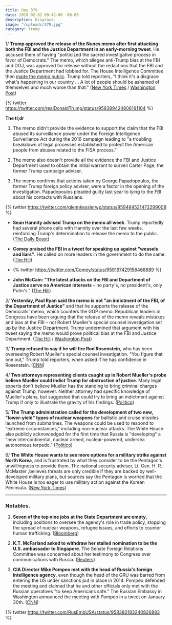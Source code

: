 ```yaml
---
title: Day 379
date: 2018-02-02 09:42:00 -08:00
description: Disgrace.
image: "/uploads/379.jpg"
category: trump
---
```


1/ **Trump approved the release of the Nunes memo after first attacking both the FBI and the Justice Department in an early-morning tweet**. He accused them of having "politicized the sacred investigative process in favor of Democrats." The memo, which alleges anti-Trump bias at the FBI and DOJ, was approved for release without the redactions that the FBI and the Justice Department had lobbied for. The House Intelligence Committee then [made the memo public](http://docs.house.gov/meetings/IG/IG00/20180129/106822/HMTG-115-IG00-20180129-SD001.pdf). Trump told reporters, "I think it's a disgrace what's happening in our country ... A lot of people should be ashamed of themselves and much worse than that." ([New York Times](https://www.nytimes.com/2018/02/02/us/politics/trump-fbi-memo.html) / [Washington Post](https://www.washingtonpost.com/world/national-security/president-approves-release-of-gop-memo-criticizing-fbi-surveillance/2018/02/02/699eb988-06cf-11e8-b48c-b07fea957bd5_story.html))

{% twitter https://twitter.com/realDonaldTrump/status/959389424806191104 %}

**The tl;dr**

1. The memo didn't provide the evidence to support the claim that the FBI abused its surveillance power under the Foreign Intelligence Surveillance Act during the 2016 campaign leading to "a troubling breakdown of legal processes established to protect the American people from abuses related to the FISA process."

2. The memo also doesn't provide all the evidence the FBI and Justice Department used to obtain the initial warrant to surveil Carter Page, the former Trump campaign adviser.

3. The memo confirms that actions taken by George Papadopoulos, the former Trump foreign policy adviser, were a factor in the opening of the investigation. Papadopoulos pleaded guilty last year to lying to the FBI about his contacts with Russians.

{% twitter https://twitter.com/glennkesslerwp/status/959484521472299008 %}

* **Sean Hannity advised Trump on the memo all week**. Trump reportedly had several phone calls with Hannity over the last few weeks, reinforcing Trump's determination to release the memo to the public. ([The Daily Beast](https://www.thedailybeast.com/sean-hannity-has-been-advising-donald-trump-on-the-nunes-memo-because-of-course-he-has))

* **Comey praised the FBI in a tweet for speaking up against "weasels and liars"**. He called on more leaders in the government to do the same. ([The Hill](http://thehill.com/blogs/blog-briefing-room/371919-comey-praises-fbi-for-speaking-up-against-weasels-and-liars))

* {% twitter https://twitter.com/Comey/status/959197429156466689 %}

* **John McCain: "The latest attacks on the FBI and Department of Justice serve no American interests** – no party's, no president's, only Putin's." ([The Hill](http://thehill.com/blogs/floor-action/senate/372019-mccain-attacks-on-fbi-serve-no-american-interests))

2/ **Yesterday, Paul Ryan said the memo is not "an indictment of the FBI, of the Department of Justice"** and that he supports the release of the Democrats' memo, which counters the GOP memo. Republican leaders in Congress have been arguing that the release of the memo reveals mistakes and bias at the FBI – not Robert Mueller's special counsel investigation set up by the Justice Department. Trump undermined that argument with his tweet saying the memo would prove political bias at the FBI and Justice Department. ([The Hill](http://thehill.com/homenews/house/371974-paul-ryan-supports-release-of-democrats-memo-spox) / [Washington Post](https://www.washingtonpost.com/news/the-fix/wp/2018/02/02/did-trump-just-reveal-the-real-reason-this-memo-was-written/))

3/ **Trump refused to say if he will fire Rod Rosenstein**, who has been overseeing Robert Mueller's special counsel investigation. "You figure that one out," Trump told reporters, when asked if he has confidence in Rosenstein. ([CNN](https://www.cnn.com/2018/02/02/politics/rod-rosenstein-donald-trump/index.html))

4/ **Two attorneys representing clients caught up in Robert Mueller's probe believe Mueller could indict Trump for obstruction of justice**. Many legal experts don't believe Mueller has the standing to bring criminal charges against Trump, however. Neither attorney had specific knowledge of Mueller's plans, but suggested that could try to bring an indictment against Trump if only to illustrate the gravity of his findings. ([Politico](https://www.politico.com/story/2018/02/02/trump-russia-indictment-mueller-probe-384969))

5/ **The Trump administration called for the development of two new, "lower-yield" types of nuclear weapons** for ballistic and cruise missiles launched from submarines. The weapons could be used to respond to  "extreme circumstances," including non-nuclear attacks. The White House also publicly acknowledged for the first time that Russia is "developing" a "new intercontinental, nuclear armed, nuclear-powered, undersea autonomous torpedo." ([Politico](https://www.politico.com/story/2018/02/02/trump-plan-nuclear-weapons-386087))

6/ **The White House wants to see more options for a military strike against North Korea**, and is frustrated by what they consider to be the Pentagon's unwillingness to provide them. The national security adviser, Lt. Gen. H. R. McMaster ,believes threats are only credible if they are backed by well-developed military plans, but sources say the Pentagon is worried that the White House is too eager to use military action against the Korean Peninsula. ([New York Times](https://www.nytimes.com/2018/02/01/us/politics/white-house-pentagon-north-korea.html))

---

### Notables.

1. **Seven of the top nine jobs at the State Department are empty**, including positions to oversee the agency's role in trade policy, stopping the spread of nuclear weapons, refugee issues, and efforts to counter human trafficking. ([Bloomberg](https://www.bloomberg.com/graphics/2018-state-department-vacancies/))

2. **K.T. McFarland asked to withdraw her stalled nomination to be the U.S. ambassador to Singapore**. The Senate Foreign Relations Committee was concerned about her testimony to Congress over communications with Russia. ([Reuters](https://www.reuters.com/article/us-usa-trump-mcfarland/k-t-mcfarland-asks-trump-to-withdraw-her-nomination-as-envoy-to-singapore-idUSKBN1FM2L8))

3. **CIA Director Mike Pompeo met with the head of Russia's foreign intelligence agency**, even though the head of the GRU was barred from entering the US under sanctions put in place in 2014. Pompeo defended the meeting and claimed that he and other officials only met with the Russian operatives "to keep Americans safe." The Russian Embassy in Washington announced the meeting with Pompeo in a tweet on January 30th. ([CNN](https://www.cnn.com/2018/02/01/politics/pompeo-russian-spies-meeting/index.html))

{% twitter https://twitter.com/RusEmbUSA/status/958380183240826883 %}